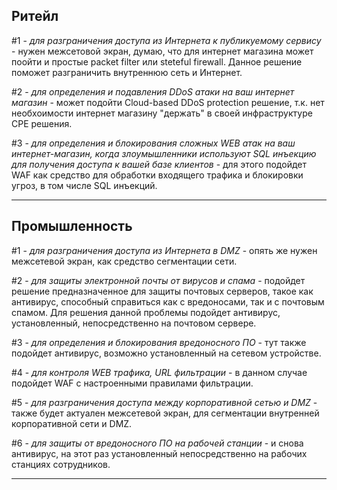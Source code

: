## Ритейл

#1 - *для разграничения доступа из Интернета к публикуемому сервису* - нужен межсетовой экран, думаю, что для интернет магазина может поойти и простые packet filter или steteful firewall. Данное решение поможет разграничить внутреннюю сеть и Интернет.

#2 - *для определения и подавления DDoS атаки на ваш интернет магазин* - может подойти Cloud-based DDoS protection решение, т.к. нет необхоимости интернет магазину "держать" в своей инфраструктуре CPE решения.

#3 -  *для определения и блокирования сложных WEB атак на ваш интернет-магазин, когда злоумышленники используют SQL инъекцию для получения доступа к вашей базе клиентов* - для этого подойдет WAF как средство для обработки входящего трафика и блокировки угроз, в том числе SQL инъекций.

---

## Промышленность

#1 - *для разграничения доступа из Интернета в DMZ* - опять же нужен межсетевой экран, как средство сегментации сети.

#2 - *для защиты электронной почты от вирусов и спама* - подойдет решение предназначенное для защиты почтовых серверов, такое как антивирус, способный справиться как с вредоносами, так и с почтовым спамом. Для решения данной проблемы подойдет антивирус, установленный, непосредственно на почтовом сервере.

#3 - *для определения и блокирования вредоносного ПО* - тут также подойдет антивирус, возможно установленный на сетевом устройстве.

#4 - *для контроля WEB трафика, URL фильтрации* - в данном случае подойдет WAF с настроенными правилами фильтрации.

#5 - *для разграничения доступа между корпоративной сетью и DMZ* - также будет актуален межсетевой экран, для сегментации внутренней корпоративной сети и DMZ.

#6 - *для защиты от вредоносного ПО на рабочей станции* - и снова антивирус, на этот раз установленный непосредственно на рабочих станциях сотрудников.

---

